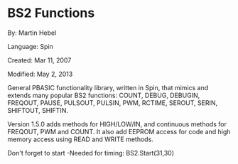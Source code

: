 # BS2 Functions

By: Martin Hebel

Language: Spin

Created: Mar 11, 2007

Modified: May 2, 2013

General PBASIC functionality library, written in Spin, that mimics and extends many popular BS2 functions: COUNT, DEBUG, DEBUGIN, FREQOUT, PAUSE, PULSOUT, PULSIN, PWM, RCTIME, SEROUT, SERIN, SHIFTOUT, SHIFTIN.

Version 1.5.0 adds methods for HIGH/LOW/IN, and continuous methods for FREQOUT, PWM and COUNT. It also add EEPROM access for code and high memory access using READ and WRITE methods.

Don't forget to start -Needed for timing: BS2.Start(31,30)
